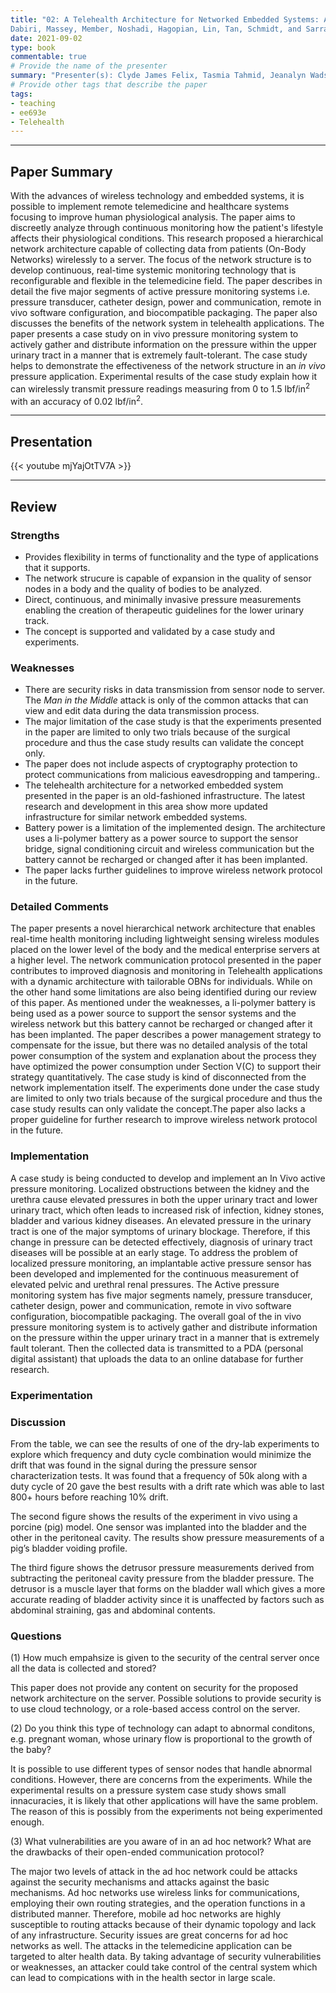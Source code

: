 ```yaml
---
title: "02: A Telehealth Architecture for Networked Embedded Systems: A Case Study in In Vivo Health Monitoring
Dabiri, Massey, Member, Noshadi, Hagopian, Lin, Tan, Schmidt, and Sarrafzadeh"
date: 2021-09-02
type: book
commentable: true
# Provide the name of the presenter
summary: "Presenter(s): Clyde James Felix, Tasmia Tahmid, Jeanalyn Wadsack-Myers "
# Provide other tags that describe the paper
tags:
- teaching
- ee693e
- Telehealth
---
```

***
## Paper Summary
With the advances of wireless technology and embedded systems, it is possible to implement remote telemedicine and healthcare systems focusing to improve human physiological analysis. The paper aims to discreetly analyze through continuous monitoring how the patient's lifestyle affects their physiological conditions. This research proposed a hierarchical network architecture capable of collecting data from patients (On-Body Networks) wirelessly to a server. The focus of the network structure is to develop continuous, real-time systemic monitoring technology that is reconfigurable and flexible in the telemedicine field. The paper describes in detail the five major segments of active pressure monitoring systems i.e. pressure transducer, catheter design, power and communication, remote in vivo software configuration, and biocompatible packaging. The paper also discusses the benefits of the network system in telehealth applications. The paper presents a case study on in vivo pressure monitoring system to actively gather and distribute information on the pressure within the upper urinary tract in a manner that is extremely fault-tolerant. The case study helps to demonstrate the effectiveness of the network structure in an _in vivo_ pressure application. Experimental results of the case study explain how it can wirelessly transmit pressure readings measuring from 0 to 1.5 lbf/in<sup>2</sup> with an accuracy of 0.02 lbf/in<sup>2</sup>.
***
## Presentation
{{< youtube mjYajOtTV7A >}}
***
## Review
### Strengths
- Provides flexibility in terms of functionality and the type of applications that it supports.
- The network strucure is capable of expansion in the quality of sensor nodes in a body and the quality of bodies to be analyzed.
- Direct, continuous, and minimally invasive pressure measurements enabling the creation of therapeutic guidelines for the lower urinary track.
- The concept is supported and validated by a case study and experiments. 

### Weaknesses
- There are security risks in data transmission from sensor node to server. The _Man in the Middle_ attack is only of the common attacks that can view and edit data during the data transmission process.
- The major limitation of the case study is that the experiments presented in the paper are limited to only two trials because of the surgical procedure and thus the case study results can validate the concept only.
- The paper does not include aspects of cryptography protection to protect communications from malicious eavesdropping and tampering..  
- The telehealth architecture for a networked embedded system presented in the paper is an old-fashioned infrastructure. The latest research and development in this area show more updated infrastructure for similar network embedded systems. 
- Battery power is a limitation of the implemented design. The architecture uses a li-polymer battery as a power source to support the sensor bridge, signal conditioning circuit and wireless communication but the battery cannot be recharged or changed after it has been implanted.
- The paper lacks further guidelines to improve wireless network protocol in the future.

### Detailed Comments
The paper presents a novel hierarchical network architecture that enables real-time health monitoring including lightweight sensing wireless modules placed on the lower level of the body and the medical enterprise servers at a higher level. The network communication protocol presented in the paper contributes to improved diagnosis and monitoring in Telehealth applications with a dynamic architecture with tailorable OBNs for individuals. While on the other hand some limitations are also being identified during our review of this paper. As mentioned under the weaknesses, a li-polymer battery is being used as a power source to support the sensor systems and the wireless network but this battery cannot be recharged or changed after it has been implanted. The paper describes a power management strategy to compensate for the issue, but there was no detailed analysis of the total power consumption of the system and explanation about the process they have optimized the power consumption under Section V(C) to support their strategy quantitatively. The case study is kind of disconnected from the network implementation itself. The experiments done under the case study are limited to only two trials because of the surgical procedure and thus the case study results can only validate the concept.The paper also lacks a proper guideline for further research to improve wireless network protocol in the future.   

### Implementation
A case study is being conducted to develop and implement an In Vivo active pressure monitoring. Localized obstructions between the kidney and the urethra cause elevated pressures in both the upper urinary tract and lower urinary tract, which often leads to increased risk of infection, kidney stones, bladder and various kidney diseases. An elevated pressure in the urinary tract is one of the major symptoms of urinary blockage. Therefore, if this change in pressure can be detected effectively, diagnosis of urinary tract diseases will be possible at an early stage. To address the problem of localized pressure monitoring, an implantable active pressure sensor has been developed and implemented for the continuous measurement of elevated pelvic and urethral renal pressures. The Active pressure monitoring system has five major segments namely, pressure transducer, catheter design, power and communication, remote in vivo software configuration, biocompatible packaging. The overall goal of the in vivo pressure monitoring system is to actively gather and distribute information on the pressure within the upper urinary tract in a manner that is extremely fault tolerant. Then the collected data is transmitted to a PDA (personal digital assistant) that uploads the data to an online database for further research. 

### Experimentation
<!-- {{< figure src="https://github.com/gustybear-teaching/course_ee693e_2021_fall/raw/main/week_02/images/responsetime.jpg" title="Response Time" width="300" >}}

{{< figure src="https://github.com/gustybear-teaching/course_ee693e_2021_fall/raw/main/week_02/images/successrate.jpg" title="Success Rate with One Round" width="300" >}}

{{< figure src="https://github.com/gustybear-teaching/course_ee693e_2021_fall/raw/main/week_02/images/multipleattempts.jpg" title="Success Rate with Multiple Rounds" width="300" >}} -->

### Discussion
From the table, we can see the results of one of the dry-lab experiments to explore which frequency and duty cycle combination would minimize the drift that was found in the signal during the pressure sensor characterization tests. It was found that a frequency of 50k along with a duty cycle of 20 gave the best results with a drift rate which was able to last 800+ hours before reaching 10% drift.

The second figure shows the results of the experiment in vivo using a porcine (pig) model. One sensor was implanted into the bladder and the other in the peritoneal cavity. The results show pressure measurements of a pig’s bladder voiding profile.

The third figure shows the detrusor pressure measurements derived from subtracting the peritoneal cavity pressure from the bladder pressure. The detrusor is a muscle layer that forms on the bladder wall which gives a more accurate reading of bladder activity since it is unaffected by factors such as abdominal straining, gas and abdominal contents. 

### Questions
(1) How much empahsize is given to the security of the central server once all the data is collected and stored?

This paper does not provide any content on security for the proposed network architecture on the server. Possible solutions to provide security is to use cloud technology, or a role-based access control on the server.

(2) Do you think this type of technology can adapt to abnormal conditons, e.g. pregnant woman, whose urinary flow is proportional to the growth of the baby?

It is possible to use different types of sensor nodes that handle abnormal conditions. However, there are concerns from the experiments. While the experimental results on a pressure system case study shows small innacuracies, it is likely that other applications will have the same problem. The reason of this is possibly from the experiments not being experimented enough.

(3) What vulnerabilities are you aware of in an ad hoc network? What are the drawbacks of their open-ended communication protocol?

The major two levels of attack in the ad hoc network could be attacks against the security mechanisms and attacks against the basic mechanisms. Ad hoc networks use wireless links for communications, employing their own routing strategies, and  the operation functions  in a distributed manner. Therefore, mobile ad hoc networks are highly susceptible to routing attacks because of their dynamic topology and lack of any infrastructure. Security issues are great concerns for ad hoc networks as well. The attacks in the telemedicine application can be targeted to alter health data. By taking advantage of security vulnerabilities or weaknesses, an attacker could take control of  the central system which can lead to compications with in the health sector in large scale.  
